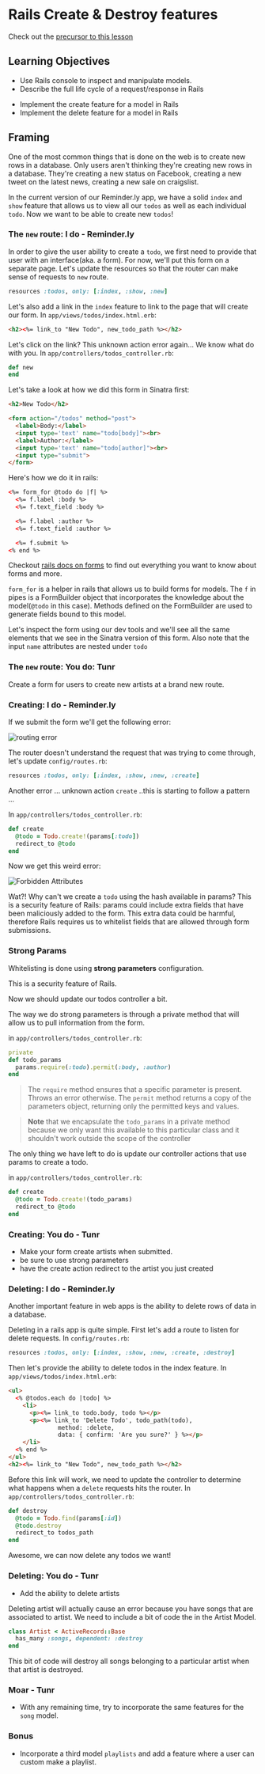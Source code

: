 # Rails Create & Destroy features

Check out the [precursor to this lesson](index_show.md)

## Learning Objectives
<!-- - Create a new Rails application with Postgres as the default. -->
<!-- - Use rake to create, edit, and update, and seed the db. -->
<!-- - Use Rails generators to create and add attributes to models. -->
- Use Rails console to inspect and manipulate models.
- Describe the full life cycle of a request/response in Rails
<!-- - Implement the index feature for a model in Rails -->
<!-- - Implement the show feature for a model in Rails -->
- Implement the create feature for a model in Rails
- Implement the delete feature for a model in Rails

## Framing
One of the most common things that is done on the web is to create new rows in a database. Only users aren't thinking they're creating new rows in a database. They're creating a new status on Facebook, creating a new tweet on the latest news, creating a new sale on craigslist.

In the current version of our Reminder.ly app, we have a solid `index` and `show` feature that allows us to view all our `todos`  as well as each individual `todo`. Now we want to be able to create new `todos`!

### The `new` route: I do - Reminder.ly

In order to give the user ability to create a `todo`, we first need to provide that user with an interface(aka. a form). For now, we'll put this form on a separate page. Let's update the resources so that the router can make sense of requests to `new` route.

```ruby
resources :todos, only: [:index, :show, :new]
```

Let's also add a link in the `index` feature to link to the page that will create our form. In `app/views/todos/index.html.erb`:

```html
<h2><%= link_to "New Todo", new_todo_path %></h2>
```

Let's click on the link? This unknown action error again... We know what do with you. In `app/controllers/todos_controller.rb`:

```ruby
def new
end
```

Let's take a look at how we did this form in Sinatra first:

```html
<h2>New Todo</h2>

<form action="/todos" method="post">
  <label>Body:</label>
  <input type='text' name="todo[body]"><br>
  <label>Author:</label>
  <input type='text' name="todo[author]"><br>
  <input type="submit">
</form>
```

Here's how we do it in rails:

```html
<%= form_for @todo do |f| %>
  <%= f.label :body %>
  <%= f.text_field :body %>

  <%= f.label :author %>
  <%= f.text_field :author %>

  <%= f.submit %>
<% end %>
```

Checkout [rails docs on forms](http://guides.rubyonrails.org/form_helpers.html) to find out everything you want to know about forms and more.

`form_for` is a helper in rails that allows us to build forms for models. The `f` in pipes is a FormBuilder object that incorporates the knowledge about the model(`@todo` in this case). Methods defined on the FormBuilder are used to generate fields bound to this model.

Let's inspect the form using our dev tools and we'll see all the same elements that we see in the Sinatra version of this form. Also note that the input `name` attributes are nested under `todo`

### The `new` route: You do: Tunr

Create a form for users to create new artists at a brand new route.

### Creating: I do - Reminder.ly

If we submit the form we'll get the following error:

![routing error](images/routing_error.png)

The router doesn't understand the request that was trying to come through, let's update `config/routes.rb`:

```ruby
resources :todos, only: [:index, :show, :new, :create]
```

Another error ... unknown action `create` ..this is starting to follow a pattern ...

In `app/controllers/todos_controller.rb`:

```ruby
def create
  @todo = Todo.create!(params[:todo])
  redirect_to @todo
end
```

Now we get this weird error:

![Forbidden Attributes](images/forbidden_attr.png)

Wat?! Why can't we create a `todo` using the hash available in params? This is a security feature of Rails: params could include extra fields that have been maliciously added to the form. This extra data could be harmful, therefore Rails requires us to whitelist fields that are allowed through form submissions.

### Strong Params

Whitelisting is done using **strong parameters** configuration.

This is a security feature of Rails.

Now we should update our todos controller a bit.

The way we do strong parameters is through a private method that will allow us to pull information from the form.

in `app/controllers/todos_controller.rb`:
```ruby
private
def todo_params
  params.require(:todo).permit(:body, :author)
end
```

> The `require` method ensures that a specific parameter is present. Throws an error otherwise. The `permit` method returns a copy of the parameters object, returning only the permitted keys and values.

> **Note** that we encapsulate the `todo_params` in a private method because we only want this available to this particular class and it shouldn't work outside the scope of the controller

The only thing we have left to do is update our controller actions that use params to create a todo.

in `app/controllers/todos_controller.rb`:

```ruby
def create
  @todo = Todo.create!(todo_params)
  redirect_to @todo
end
```

### Creating: You do - Tunr

- Make your form create artists when submitted.
- be sure to use strong parameters
- have the create action redirect to the artist you just created

### Deleting: I do - Reminder.ly

Another important feature in web apps is the ability to delete rows of data in a database.

Deleting in a rails app is quite simple. First let's add a route to listen for delete requests. In `config/routes.rb`:

```ruby
resources :todos, only: [:index, :show, :new, :create, :destroy]
```

Then let's provide the ability to delete todos in the index feature. In `app/views/todos/index.html.erb`:

```html
<ul>
  <% @todos.each do |todo| %>
    <li>
      <p><%= link_to todo.body, todo %></p>
      <p><%= link_to 'Delete Todo', todo_path(todo),
              method: :delete,
              data: { confirm: 'Are you sure?' } %></p>
    </li>
  <% end %>
</ul>
<h2><%= link_to "New Todo", new_todo_path %></h2>
```

Before this link will work, we need to update the controller to determine what happens when a `delete` requests hits the router. In `app/controllers/todos_controller.rb`:

```ruby
def destroy
  @todo = Todo.find(params[:id])
  @todo.destroy
  redirect_to todos_path
end
```

Awesome, we can now delete any todos we want!

### Deleting: You do - Tunr

- Add the ability to delete artists

Deleting artist will actually cause an error because you have songs that are associated to artist. We need to include a bit of code the in the Artist Model.

```ruby
class Artist < ActiveRecord::Base
  has_many :songs, dependent: :destroy
end
```

This bit of code will destroy all songs belonging to a particular artist when that artist is destroyed.

### Moar - Tunr

- With any remaining time, try to incorporate the same features for the `song` model.

### Bonus

- Incorporate a third model `playlists` and add a feature where a user can custom make a playlist.
